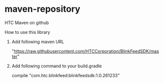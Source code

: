 # maven-repository
HTC Maven on github

How to use this library

1. Add following maven URL

   "https://raw.githubusercontent.com/HTCCorporation/BlinkFeedSDK/master"
   
2. Add following command to your build.gradle

   compile "com.htc.blinkfeed:blinkfeedsdk:1.0.261233"
